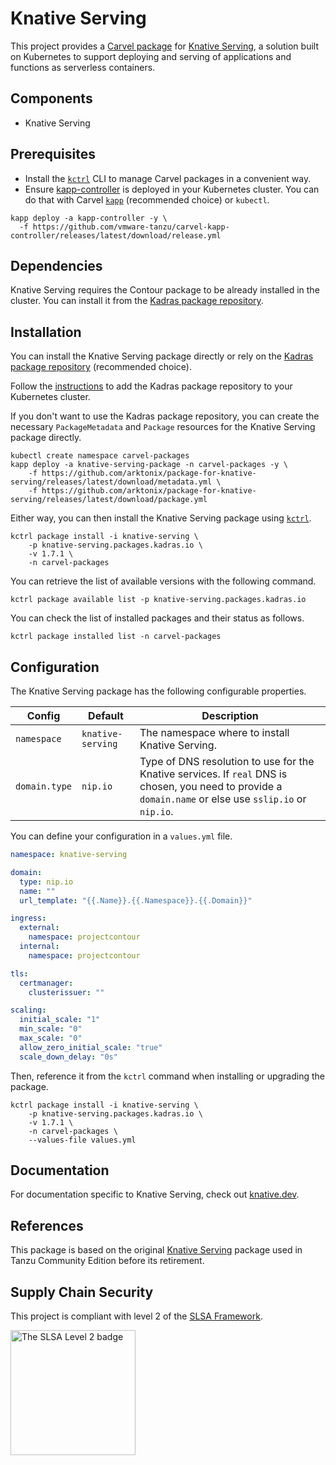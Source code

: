 # Knative Serving

This project provides a [Carvel package](https://carvel.dev/kapp-controller/docs/latest/packaging) for [Knative Serving](https://knative.dev/docs/serving), a solution built on Kubernetes to support deploying and serving of applications and functions as serverless containers.

## Components

* Knative Serving

## Prerequisites

* Install the [`kctrl`](https://carvel.dev/kapp-controller/docs/latest/install/#installing-kapp-controller-cli-kctrl) CLI to manage Carvel packages in a convenient way.
* Ensure [kapp-controller](https://carvel.dev/kapp-controller) is deployed in your Kubernetes cluster. You can do that with Carvel
[`kapp`](https://carvel.dev/kapp/docs/latest/install) (recommended choice) or `kubectl`.

```shell
kapp deploy -a kapp-controller -y \
  -f https://github.com/vmware-tanzu/carvel-kapp-controller/releases/latest/download/release.yml
```

## Dependencies

Knative Serving requires the Contour package to be already installed in the cluster. You can install it
from the [Kadras package repository](https://github.com/arktonix/carvel-packages).

## Installation

You can install the Knative Serving package directly or rely on the [Kadras package repository](https://github.com/arktonix/carvel-packages)
(recommended choice).

Follow the [instructions](https://github.com/arktonix/carvel-packages) to add the Kadras package repository to your Kubernetes cluster.

If you don't want to use the Kadras package repository, you can create the necessary `PackageMetadata` and
`Package` resources for the Knative Serving package directly.

```shell
kubectl create namespace carvel-packages
kapp deploy -a knative-serving-package -n carvel-packages -y \
    -f https://github.com/arktonix/package-for-knative-serving/releases/latest/download/metadata.yml \
    -f https://github.com/arktonix/package-for-knative-serving/releases/latest/download/package.yml
```

Either way, you can then install the Knative Serving package using [`kctrl`](https://carvel.dev/kapp-controller/docs/latest/install/#installing-kapp-controller-cli-kctrl).

```shell
kctrl package install -i knative-serving \
    -p knative-serving.packages.kadras.io \
    -v 1.7.1 \
    -n carvel-packages
```

You can retrieve the list of available versions with the following command.

```shell
kctrl package available list -p knative-serving.packages.kadras.io
```

You can check the list of installed packages and their status as follows.

```shell
kctrl package installed list -n carvel-packages
```

## Configuration

The Knative Serving package has the following configurable properties.

| Config | Default | Description |
|-------|-------------------|-------------|
| `namespace` | `knative-serving` | The namespace where to install Knative Serving. |
| `domain.type` | `nip.io` | Type of DNS resolution to use for the Knative services. If `real` DNS is chosen, you need to provide a `domain.name` or else use `sslip.io` or `nip.io`. |

You can define your configuration in a `values.yml` file.

```yaml
namespace: knative-serving

domain:
  type: nip.io
  name: ""
  url_template: "{{.Name}}.{{.Namespace}}.{{.Domain}}"

ingress:
  external:
    namespace: projectcontour
  internal:
    namespace: projectcontour

tls:
  certmanager:
    clusterissuer: ""

scaling:
  initial_scale: "1"
  min_scale: "0"
  max_scale: "0"
  allow_zero_initial_scale: "true"
  scale_down_delay: "0s"
```

Then, reference it from the `kctrl` command when installing or upgrading the package.

```shell
kctrl package install -i knative-serving \
    -p knative-serving.packages.kadras.io \
    -v 1.7.1 \
    -n carvel-packages \
    --values-file values.yml
```

## Documentation

For documentation specific to Knative Serving, check out [knative.dev](https://knative.dev).

## References

This package is based on the original [Knative Serving](https://github.com/vmware-tanzu/community-edition/tree/main/addons/packages/knative-serving) package used in Tanzu Community Edition before its retirement.

## Supply Chain Security

This project is compliant with level 2 of the [SLSA Framework](https://slsa.dev).

<img src="https://slsa.dev/images/SLSA-Badge-full-level2.svg" alt="The SLSA Level 2 badge" width=200>
